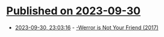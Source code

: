 # [Published on 2023-09-30](index.md)

* [2023-09-30, 23:03:16](https://lobste.rs/s/o95bz8/werror_is_not_your_friend_2017) - [-Werror is Not Your Friend (2017)](https://embeddedartistry.com/blog/2017/05/22/werror-is-not-your-friend/)
